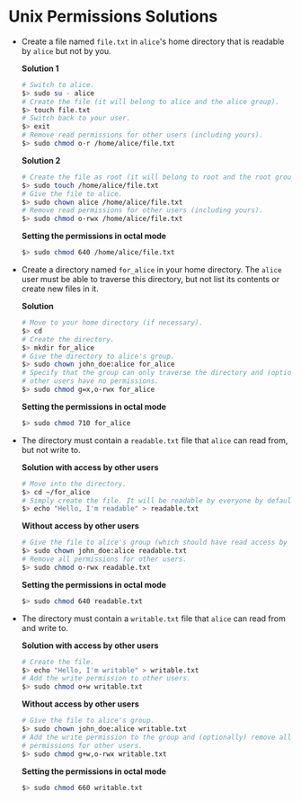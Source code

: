 # Unix Permissions Solutions

<!-- START doctoc -->
<!-- END doctoc -->

- Create a file named `file.txt` in `alice`'s home directory that is readable by
  `alice` but not by you.

  **Solution 1**

  ```bash
  # Switch to alice.
  $> sudo su - alice
  # Create the file (it will belong to alice and the alice group).
  $> touch file.txt
  # Switch back to your user.
  $> exit
  # Remove read permissions for other users (including yours).
  $> sudo chmod o-r /home/alice/file.txt
  ```

  **Solution 2**

  ```bash
  # Create the file as root (it will belong to root and the root group).
  $> sudo touch /home/alice/file.txt
  # Give the file to alice.
  $> sudo chown alice /home/alice/file.txt
  # Remove read permissions for other users (including yours).
  $> sudo chmod o-rwx /home/alice/file.txt
  ```

  **Setting the permissions in octal mode**

  ```bash
  $> sudo chmod 640 /home/alice/file.txt
  ```

- Create a directory named `for_alice` in your home directory. The `alice` user
  must be able to traverse this directory, but not list its contents or create
  new files in it.

  **Solution**

  ```bash
  # Move to your home directory (if necessary).
  $> cd
  # Create the directory.
  $> mkdir for_alice
  # Give the directory to alice's group.
  $> sudo chown john_doe:alice for_alice
  # Specify that the group can only traverse the directory and (optionally) that
  # other users have no permissions.
  $> sudo chmod g=x,o-rwx for_alice
  ```

  **Setting the permissions in octal mode**

  ```bash
  $> sudo chmod 710 for_alice
  ```

- The directory must contain a `readable.txt` file that `alice` can read from,
  but not write to.

  **Solution with access by other users**

  ```bash
  # Move into the directory.
  $> cd ~/for_alice
  # Simply create the file. It will be readable by everyone by default.
  $> echo "Hello, I'm readable" > readable.txt
  ```

  **Without access by other users**

  ```bash
  # Give the file to alice's group (which should have read access by default).
  $> sudo chown john_doe:alice readable.txt
  # Remove all permissions for other users.
  $> sudo chmod o-rwx readable.txt
  ```

  **Setting the permissions in octal mode**

  ```bash
  $> sudo chmod 640 readable.txt
  ```

- The directory must contain a `writable.txt` file that `alice` can read from
  and write to.

  **Solution with access by other users**

  ```bash
  # Create the file.
  $> echo "Hello, I'm writable" > writable.txt
  # Add the write permission to other users.
  $> sudo chmod o+w writable.txt
  ```

  **Without access by other users**

  ```bash
  # Give the file to alice's group.
  $> sudo chown john_doe:alice writable.txt
  # Add the write permission to the group and (optionally) remove all
  # permissions for other users.
  $> sudo chmod g+w,o-rwx writable.txt
  ```

  **Setting the permissions in octal mode**

  ```bash
  $> sudo chmod 660 writable.txt
  ```
